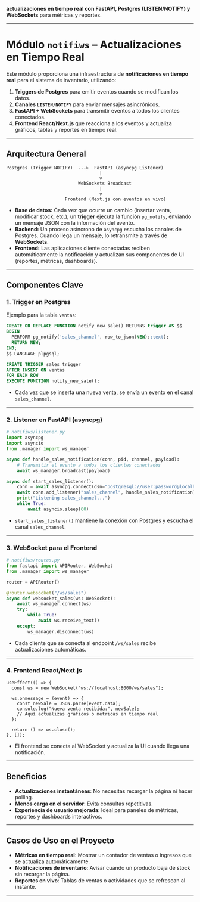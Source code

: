  **actualizaciones en tiempo real con FastAPI, Postgres (LISTEN/NOTIFY) y WebSockets** para métricas y reportes.

---

# **Módulo `notifiws` – Actualizaciones en Tiempo Real**

Este módulo proporciona una infraestructura de **notificaciones en tiempo real** para el sistema de inventario, utilizando:

1. **Triggers de Postgres** para emitir eventos cuando se modifican los datos.
2. **Canales `LISTEN/NOTIFY`** para enviar mensajes asincrónicos.
3. **FastAPI + WebSockets** para transmitir eventos a todos los clientes conectados.
4. **Frontend React/Next.js** que reacciona a los eventos y actualiza gráficos, tablas y reportes en tiempo real.

---

## **Arquitectura General**

```
Postgres (Trigger NOTIFY)  --->  FastAPI (asyncpg Listener)
                                   |
                                   v
                           WebSockets Broadcast
                                   |
                                   v
                      Frontend (Next.js con eventos en vivo)
```

* **Base de datos:** Cada vez que ocurre un cambio (insertar venta, modificar stock, etc.), un **trigger** ejecuta la función `pg_notify`, enviando un mensaje JSON con la información del evento.
* **Backend:** Un proceso asíncrono de `asyncpg` escucha los canales de Postgres. Cuando llega un mensaje, lo retransmite a través de **WebSockets**.
* **Frontend:** Las aplicaciones cliente conectadas reciben automáticamente la notificación y actualizan sus componentes de UI (reportes, métricas, dashboards).

---

## **Componentes Clave**

### **1. Trigger en Postgres**

Ejemplo para la tabla `ventas`:

```sql
CREATE OR REPLACE FUNCTION notify_new_sale() RETURNS trigger AS $$
BEGIN
  PERFORM pg_notify('sales_channel', row_to_json(NEW)::text);
  RETURN NEW;
END;
$$ LANGUAGE plpgsql;

CREATE TRIGGER sales_trigger
AFTER INSERT ON ventas
FOR EACH ROW
EXECUTE FUNCTION notify_new_sale();
```

* Cada vez que se inserta una nueva venta, se envía un evento en el canal `sales_channel`.

---

### **2. Listener en FastAPI (asyncpg)**

```python
# notifiws/listener.py
import asyncpg
import asyncio
from .manager import ws_manager

async def handle_sales_notification(conn, pid, channel, payload):
    # Transmitir el evento a todos los clientes conectados
    await ws_manager.broadcast(payload)

async def start_sales_listener():
    conn = await asyncpg.connect(dsn="postgresql://user:password@localhost:5432/mi_db")
    await conn.add_listener("sales_channel", handle_sales_notification)
    print("Listening sales_channel...")
    while True:
        await asyncio.sleep(60)
```

* `start_sales_listener()` mantiene la conexión con Postgres y escucha el canal `sales_channel`.

---

### **3. WebSocket para el Frontend**

```python
# notifiws/routes.py
from fastapi import APIRouter, WebSocket
from .manager import ws_manager

router = APIRouter()

@router.websocket("/ws/sales")
async def websocket_sales(ws: WebSocket):
    await ws_manager.connect(ws)
    try:
        while True:
            await ws.receive_text()
    except:
        ws_manager.disconnect(ws)
```

* Cada cliente que se conecta al endpoint `/ws/sales` recibe actualizaciones automáticas.

---

### **4. Frontend React/Next.js**

```tsx
useEffect(() => {
  const ws = new WebSocket("ws://localhost:8000/ws/sales");
  
  ws.onmessage = (event) => {
    const newSale = JSON.parse(event.data);
    console.log("Nueva venta recibida:", newSale);
    // Aquí actualizas gráficos o métricas en tiempo real
  };

  return () => ws.close();
}, []);
```

* El frontend se conecta al WebSocket y actualiza la UI cuando llega una notificación.

---

## **Beneficios**

* **Actualizaciones instantáneas**: No necesitas recargar la página ni hacer polling.
* **Menos carga en el servidor**: Evita consultas repetitivas.
* **Experiencia de usuario mejorada**: Ideal para paneles de métricas, reportes y dashboards interactivos.

---

## **Casos de Uso en el Proyecto**

* **Métricas en tiempo real**: Mostrar un contador de ventas o ingresos que se actualiza automáticamente.
* **Notificaciones de inventario**: Avisar cuando un producto baja de stock sin recargar la página.
* **Reportes en vivo**: Tablas de ventas o actividades que se refrescan al instante.

---
